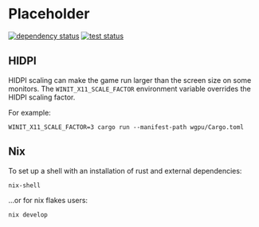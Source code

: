 # Placeholder

[![dependency status](https://deps.rs/repo/github/gridbugs/7drl-template-2024/status.svg)](https://deps.rs/repo/github/gridbugs/7drl-template-2024)
[![test status](https://github.com/gridbugs/7drl-template-2024/actions/workflows/test.yml/badge.svg)](https://github.com/gridbugs/7drl-template-2024/actions/workflows/test.yml)

## HIDPI

HIDPI scaling can make the game run larger than the screen size on some monitors.
The `WINIT_X11_SCALE_FACTOR` environment variable overrides the HIDPI scaling factor.

For example:
```
WINIT_X11_SCALE_FACTOR=3 cargo run --manifest-path wgpu/Cargo.toml
```

## Nix

To set up a shell with an installation of rust and external dependencies:
```
nix-shell
```
...or for nix flakes users:
```
nix develop
```
